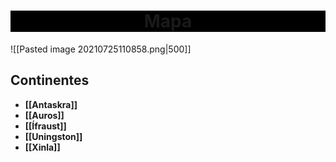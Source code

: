 <center style="background-color:black"><h1>Mapa</h1></center>

![[Pasted image 20210725110858.png|500]]

## Continentes

- **[[Antaskra]]**
- **[[Auros]]**
- **[[Ífraust]]**
- **[[Uningston]]**
- **[[Xinla]]**